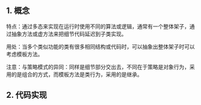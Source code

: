 ## 1. 概念

特点：通过多态来实现在运行时使用不同的算法或逻辑，通常有一个整体架子，通过抽象方法或虚方法来把细节代码延迟到子类实现。

用处：当多个类似功能的类有很多相同结构或代码时，可以抽象出整体架子时可以考虑模板方法。

注意：与策略模式的异同：同样是细节部分交出去，不同在于策略是对象行为，采用的是组合的方式，而模板方法是类行为，采用的是继承。





## 2. 代码实现

